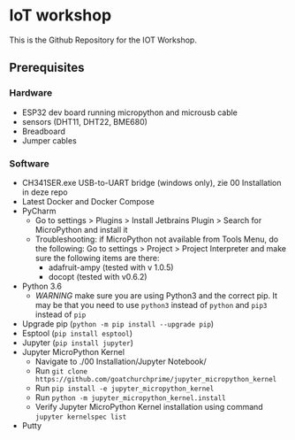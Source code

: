# IoT workshop

This is the Github Repository for the IOT Workshop.

## Prerequisites
### Hardware
- ESP32 dev board running micropython and microusb cable
- sensors (DHT11, DHT22, BME680)
- Breadboard
- Jumper cables

### Software
- CH341SER.exe USB-to-UART bridge (windows only), zie 00 Installation in deze repo
- Latest Docker and Docker Compose
- PyCharm
  - Go to settings > Plugins > Install Jetbrains Plugin > Search for MicroPython and install it
  - Troubleshooting: if MicroPython not available from Tools Menu, do the following: Go to settings > Project > Project Interpreter and make sure the following items are there:
    - adafruit-ampy (tested with v 1.0.5)
    - docopt (tested with v0.6.2)
- Python 3.6
  - *WARNING* make sure you are using Python3 and the correct pip. It may be that you need to use `python3` instead of `python` and `pip3` instead of `pip`
- Upgrade pip (`python -m pip install --upgrade pip`)
- Esptool (`pip install esptool`)
- Jupyter (`pip install jupyter`)
- Jupyter MicroPython Kernel
  - Navigate to ./00 Installation/Jupyter Notebook/
  - Run `git clone https://github.com/goatchurchprime/jupyter_micropython_kernel`
  - Run `pip install -e jupyter_micropython_kernel`
  - Run `python -m jupyter_micropython_kernel.install`
  - Verify Jupyter MicroPython Kernel installation using command `jupyter kernelspec list`
- Putty

